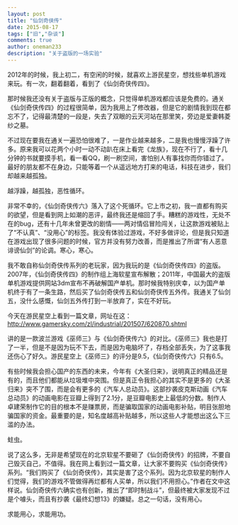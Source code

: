 ```yaml
---
layout: post
title: "仙剑奇侠传"
date: 2015-08-17
tags: ["旧","杂谈"]
comments: true
author: oneman233
description: "关于盗版的一场实验"
---
```


2012年的时候，我上初二，有空闲的时候，就喜欢上游民星空，想找些单机游戏来玩。有一次，翻着翻着，看到了《仙剑奇侠传四》。

那时候我还没有关于盗版与正版的概念，只觉得单机游戏都应该是免费的。通关《仙剑奇侠传四》的过程很简单，因为我用上了修改器，但是它的剧情我到现在都忘不了，记得最清楚的一段是，失去了双眼的云天河站在那里笑，旁边是爱妻韩菱纱之墓。

不过现在要我在通关一遍恐怕很难了，一是作业越来越多，二是我也慢慢浮躁了许多。原来我可以花两个小时一动不动趴在床上看完《龙族》，现在不行了，看十几分钟的书就要摸手机，看一看QQ，刷一刷空间，害怕别人有事找你而你错过了。最好的朋友都不在身边，只能等着一个从遥远地方打来的电话，科技在进步，我们却越来越孤独。

越浮躁，越孤独，恶性循环。

非常不幸的，《仙剑奇侠传六》落入了这个死循环。它上市之初，我一直都有购买的欲望，但是看到网上如潮的恶评，最终我还是缩回了手。糟糕的游戏性，无处不在的bug，还有十几年未曾更改的剧情——两对情侣冒险闯关，让这款游戏被贴上了“不认真”、“没用心”的标签。我没有体验过游戏，不好多做评论，但是我只知道在游戏出现了很多问题的时候，官方并没有努力改善，而是推出了所谓“有人恶意诽谤仙剑”的论调。寒心，寒心。

我不敢自称仙剑奇侠传系列的老玩家，因为我玩的是《仙剑奇侠传四》的盗版。2007年，《仙剑奇侠传四》的制作组上海软星宣布解散；2011年，中国最大的盗版单机游戏提供网站3dm宣布不再破解国产单机。那时候我特别庆幸，以为国产单机终于有了一条生路，然后买了仙剑奇侠传五和仙剑奇侠传五外传。我通关了仙剑五，没什么感慨，仙剑五外传打到一半放弃了，实在不好玩。

今天在游民星空上看到一篇文章，网址在这：http://www.gamersky.com/zl/industrial/201507/620870.shtml

讲的是一款波兰游戏《巫师三》与《仙剑奇侠传六》的对比。《巫师三》我也是打了一半，但是不是因为玩不下去，而是因为电脑坏了，存档全部丢失，为了这事我还伤心了好久。游民星空上《巫师三》的评分是9.5，《仙剑奇侠传六》只有6.5。

有些时候我会担心国产的东西的未来，今年有《大圣归来》，说明真正的精品还是有的，而且他们都能从垃圾堆中突围。但是真正令我担心的其实不是更多的《大圣归来》突不了围，而是会有更多的《汽车人总动员》。这部抄袭皮克斯动画《汽车总动员》的动画电影在豆瓣上得到了2.1分，是豆瓣电影史上最低的分数。制作人卓建荣制作它的目的根本不是赚票房，而是骗取国家的动画电影补贴，明目张胆地骗国家的资金。最重要的是，知名度越高补贴越多，所以这些人才能想出这么下三滥的办法。

蛀虫。

说了这么多，无非是希望现在的北京软星不要砸了《仙剑奇侠传》的招牌，不要自己毁灭自己，不值得。我在网上看到过一篇文章，让大家不要购买《仙剑奇侠传》系列。“我们购买了《仙剑奇侠传》，其实是害了这个系列。因为北京软星的制作人们觉得，我们的游戏不管做得再烂都有人买单，所以我们不用担心。”作者在文中这样说。仙剑奇侠传六确实也有创新，推出了“即时制战斗”，但最终被大家发现不过是个噱头，而且有抄袭《最终幻想13》的嫌疑。总之一句话，没有用心。

求能用心，求能用功。